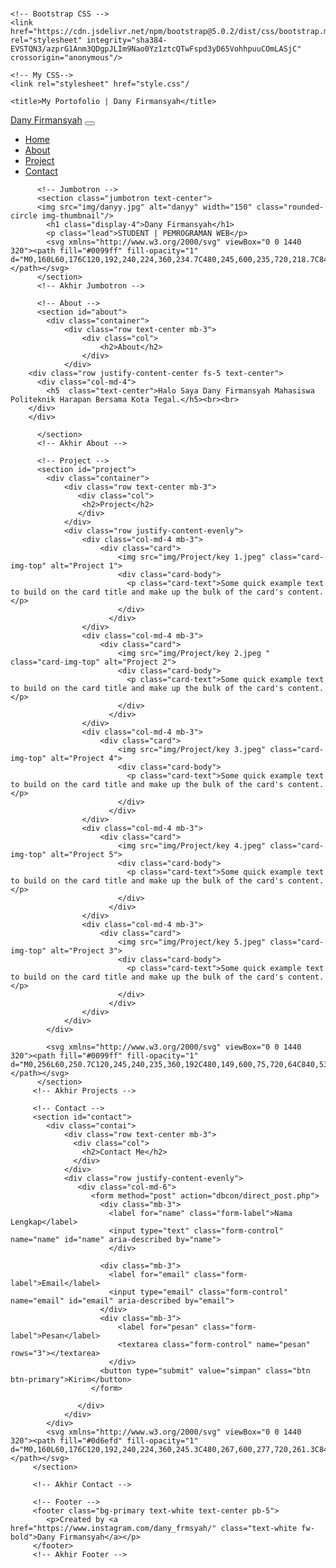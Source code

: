 # <!doctype html>
<html lang="en">
  <head>
    <!-- Required meta tags -->
    <meta charset="utf-8">
    <meta name="viewport" content="width=device-width, initial-scale=1">

    <!-- Bootstrap CSS -->
    <link href="https://cdn.jsdelivr.net/npm/bootstrap@5.0.2/dist/css/bootstrap.min.css" rel="stylesheet" integrity="sha384-EVSTQN3/azprG1Anm3QDgpJLIm9Nao0Yz1ztcQTwFspd3yD65VohhpuuCOmLASjC" crossorigin="anonymous"/>

    <!-- My CSS-->
    <link rel="stylesheet" href="style.css"/

    <title>My Portofolio | Dany Firmansyah</title>
  </head>
  <body id="home">
         <!--navbar-->
         <nav class="navbar navbar-expand-lg navbar-dark bg-primary shadow-sm fixed-top">
            <div class="container">
              <a class="navbar-brand" href="#">Dany Firmansyah</a>
              <button class="navbar-toggler" type="button" data-bs-toggle="collapse" data-bs-target="#navbarNav" aria-controls="navbarNav" aria-expanded="false" aria-label="Toggle navigation">
                <span class="navbar-toggler-icon"></span>
              </button>
              <div class="collapse navbar-collapse" id="navbarNav">
                <ul class="navbar-nav ms-auto">
                  <li class="nav-item">
                    <a class="nav-link active" aria-current="page" href="#home">Home</a>
                  </li>
                  <li class="nav-item">
                    <a class="nav-link" href="#about">About</a>
                  </li>
                  <li class="nav-item">
                    <a class="nav-link" href="#project">Project</a>
                  </li>
                  <li class="nav-item">
                    <a class="nav-link" href="#contact">Contact</a>
                  </li>
                </ul>
              </div>
            </div>
          </nav>
          <!-- Akhir Navbar -->
         
          <!-- Jumbotron -->
          <section class="jumbotron text-center">
          <img src="img/danyy.jpg" alt="danyy" width="150" class="rounded-circle img-thumbnail"/>
            <h1 class="display-4">Dany Firmansyah</h1>
            <p class="lead">STUDENT | PEMROGRAMAN WEB</p>
            <svg xmlns="http://www.w3.org/2000/svg" viewBox="0 0 1440 320"><path fill="#0099ff" fill-opacity="1" d="M0,160L60,176C120,192,240,224,360,234.7C480,245,600,235,720,218.7C840,203,960,181,1080,192C1200,203,1320,245,1380,266.7L1440,288L1440,320L1380,320C1320,320,1200,320,1080,320C960,320,840,320,720,320C600,320,480,320,360,320C240,320,120,320,60,320L0,320Z"></path></svg>
          </section>
          <!-- Akhir Jumbotron -->

          <!-- About -->
          <section id="about">
            <div class="container">
                <div class="row text-center mb-3">
                    <div class="col">
                        <h2>About</h2>
                    </div>
                </div>
        <div class="row justify-content-center fs-5 text-center">
          <div class="col-md-4">
            <h5  class="text-center">Halo Saya Dany Firmansyah Mahasiswa Politeknik Harapan Bersama Kota Tegal.</h5><br><br>
        </div>
        </div>

          </section>
          <!-- Akhir About -->

          <!-- Project -->
          <section id="project">
            <div class="container">
                <div class="row text-center mb-3">
                   <div class="col">
                    <h2>Project</h2>
                   </div> 
                </div>
                <div class="row justify-content-evenly">
                    <div class="col-md-4 mb-3">
                        <div class="card">
                            <img src="img/Project/key 1.jpeg" class="card-img-top" alt="Project 1">
                            <div class="card-body">
                              <p class="card-text">Some quick example text to build on the card title and make up the bulk of the card's content.</p>
                            </div>
                          </div>
                    </div>
                    <div class="col-md-4 mb-3">
                        <div class="card">
                            <img src="img/Project/key 2.jpeg " class="card-img-top" alt="Project 2">
                            <div class="card-body">
                              <p class="card-text">Some quick example text to build on the card title and make up the bulk of the card's content.</p>
                            </div>
                          </div>
                    </div>
                    <div class="col-md-4 mb-3">
                        <div class="card">
                            <img src="img/Project/key 3.jpeg" class="card-img-top" alt="Project 4">
                            <div class="card-body">
                              <p class="card-text">Some quick example text to build on the card title and make up the bulk of the card's content.</p>
                            </div>
                          </div>
                    </div>
                    <div class="col-md-4 mb-3">
                        <div class="card">
                            <img src="img/Project/key 4.jpeg" class="card-img-top" alt="Project 5">
                            <div class="card-body">
                              <p class="card-text">Some quick example text to build on the card title and make up the bulk of the card's content.</p>
                            </div>
                          </div>
                    </div>
                    <div class="col-md-4 mb-3">
                        <div class="card">
                            <img src="img/Project/key 5.jpeg" class="card-img-top" alt="Project 3">
                            <div class="card-body">
                              <p class="card-text">Some quick example text to build on the card title and make up the bulk of the card's content.</p>
                            </div>
                          </div>
                    </div>
                </div>
            </div>

            <svg xmlns="http://www.w3.org/2000/svg" viewBox="0 0 1440 320"><path fill="#0099ff" fill-opacity="1" d="M0,256L60,250.7C120,245,240,235,360,192C480,149,600,75,720,64C840,53,960,107,1080,128C1200,149,1320,139,1380,133.3L1440,128L1440,320L1380,320C1320,320,1200,320,1080,320C960,320,840,320,720,320C600,320,480,320,360,320C240,320,120,320,60,320L0,320Z"></path></svg>
          </section>
         <!-- Akhir Projects -->

         <!-- Contact -->
         <section id="contact">
            <div class="contai">
                <div class="row text-center mb-3">
                  <div class="col">
                    <h2>Contact Me</h2>
                  </div>  
                </div>
                <div class="row justify-content-evenly">
                   <div class="col-md-6">
                      <form method="post" action="dbcon/direct_post.php">
                        <div class="mb-3">
                          <label for="name" class="form-label">Nama Lengkap</label>
                          <input type="text" class="form-control" name="name" id="name" aria-described by="name">
                          </div>
                       
                        <div class="mb-3">
                          <label for="email" class="form-label">Email</label>
                          <input type="email" class="form-control" name="email" id="email" aria-described by="email">
                        </div>
                        <div class="mb-3">
                            <label for="pesan" class="form-label">Pesan</label>
                            <textarea class="form-control" name="pesan" rows="3"></textarea>
                          </div>
                        <button type="submit" value="simpan" class="btn btn-primary">Kirim</button>
                      </form>

                   </div>
                </div>
            </div>
            <svg xmlns="http://www.w3.org/2000/svg" viewBox="0 0 1440 320"><path fill="#0d6efd" fill-opacity="1" d="M0,160L60,176C120,192,240,224,360,245.3C480,267,600,277,720,261.3C840,245,960,203,1080,170.7C1200,139,1320,117,1380,106.7L1440,96L1440,320L1380,320C1320,320,1200,320,1080,320C960,320,840,320,720,320C600,320,480,320,360,320C240,320,120,320,60,320L0,320Z"></path></svg>
         </section>

         <!-- Akhir Contact -->
         
         <!-- Footer -->
         <footer class="bg-primary text-white text-center pb-5">
            <p>Created by <a href="https://www.instagram.com/dany_frmsyah/" class="text-white fw-bold">Dany Firmansyah</a></p>
         </footer>
         <!-- Akhir Footer --> 
